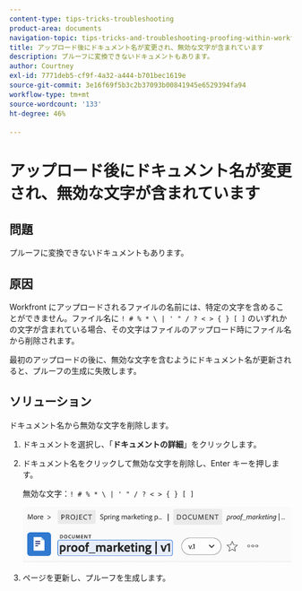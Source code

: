 ```yaml
---
content-type: tips-tricks-troubleshooting
product-area: documents
navigation-topic: tips-tricks-and-troubleshooting-proofing-within-workfront
title: アップロード後にドキュメント名が変更され、無効な文字が含まれています
description: プルーフに変換できないドキュメントもあります。
author: Courtney
exl-id: 7771deb5-cf9f-4a32-a444-b701bec1619e
source-git-commit: 3e16f69f5b3c2b37093b00841945e6529394fa94
workflow-type: tm+mt
source-wordcount: '133'
ht-degree: 46%

---
```


# アップロード後にドキュメント名が変更され、無効な文字が含まれています

## 問題

プルーフに変換できないドキュメントもあります。

## 原因

Workfront にアップロードされるファイルの名前には、特定の文字を含めることができません。ファイル名に `! # % * \ | ' " / ? < > { } [ ]` のいずれかの文字が含まれている場合、その文字はファイルのアップロード時にファイル名から削除されます。

最初のアップロードの後に、無効な文字を含むようにドキュメント名が更新されると、プルーフの生成に失敗します。

## ソリューション

ドキュメント名から無効な文字を削除します。

1. ドキュメントを選択し、「**ドキュメントの詳細**」をクリックします。
1. ドキュメント名をクリックして無効な文字を削除し、Enter キーを押します。

   無効な文字：`! # % * \ | ' " / ? < > { } [ ]`

   ![](assets/doc-name.png)

1. ページを更新し、プルーフを生成します。
